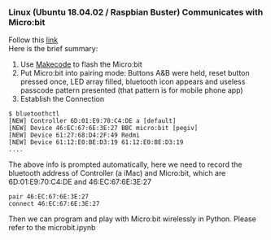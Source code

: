 ### Linux (Ubuntu 18.04.02 / Raspbian Buster) Communicates with Micro:bit  
Follow this [link](https://ukbaz.github.io/howto/ubit_workshop.html) <br>
Here is the brief summary:
1. Use [Makecode](https://makecode.microbit.org/#editor) to flash the Micro:bit
2. Put Micro:bit into pairing mode: Buttons A&B were held, reset button pressed once, LED array filled, bluetooth icon appears and useless passcode pattern presented (that pattern is for mobile phone app) 
3. Establish the Connection
````
$ bluetoothctl
[NEW] Controller 6D:01:E9:70:C4:DE a [default]
[NEW] Device 46:EC:67:6E:3E:27 BBC micro:bit [pegiv]
[NEW] Device 61:27:68:D4:2F:49 Redmi
[NEW] Device 61:12:E0:BE:D3:19 61:12:E0:BE:D3:19
....
````
The above info is prompted automatically, here we need to record the bluetooth address of Controller (a iMac) and Micro:bit, which are 6D:01:E9:70:C4:DE and 46:EC:67:6E:3E:27
````
pair 46:EC:67:6E:3E:27
connect 46:EC:67:6E:3E:27
````
Then we can program and play with Micro:bit wirelessly in Python.
Please refer to the microbit.ipynb 
